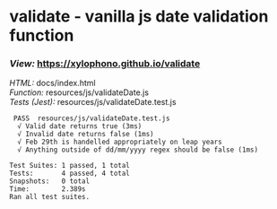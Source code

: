 # validate - vanilla js date validation function

### _View:_ https://xylophono.github.io/validate

_HTML:_ docs/index.html  
_Function:_ resources/js/validateDate.js  
_Tests (Jest):_ resources/js/validateDate.test.js  

```
 PASS  resources/js/validateDate.test.js
  √ Valid date returns true (3ms)
  √ Invalid date returns false (1ms)
  √ Feb 29th is handelled appropriately on leap years
  √ Anything outside of dd/mm/yyyy regex should be false (1ms)

Test Suites: 1 passed, 1 total
Tests:       4 passed, 4 total
Snapshots:   0 total
Time:        2.389s
Ran all test suites.
```